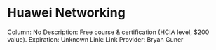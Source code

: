 # Huawei Networking

Column: No
Description: Free course & certification (HCIA level, $200 value).
Expiration: Unknown
Link: Link
Provider: Bryan Guner
